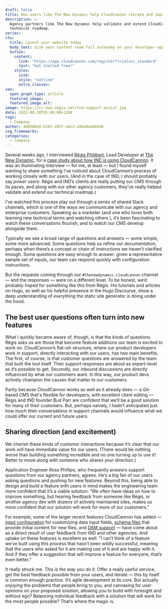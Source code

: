 ```yaml
---
draft: false
title: How users like The New Dynamic help CloudCannon iterate and improve
description: >-
  Agency partners like The New Dynamic help validate and extend CloudCannon's
  technical roadmap. 
series:
cta:
  title: Launch your website today
  body_text: Give your content team full autonomy on your developer-approved tech stack with CloudCannon.
  button:
    content: 
      link: "https://app.cloudcannon.com/register?trial=cc_standard"
      text: "Get started free!"
    styles:
      size:
      style: "outline"
      extra_classes:
seo:
  open_graph_type: article
  featured_image:
  featured_image_alt:
image: https://cc-dam.imgix.net/tnd-support-assist.jpg
date: 2022-08-10T05:00:00+1200
tags:
  - Company
author: 466580e8-b101-4837-a0c2-a90a8aebb5db
ssg_frameworks:
categories:
  - company
---
```

Several weeks ago, I interviewed [Régis Philibert](https://www.regisphilibert.com/), Lead Developer at [The New Dynamic,](https://www.thenewdynamic.com/) for a [case study about how tND is using CloudCannon](https://cloudcannon.com/customers/the-new-dynamic/). It was an illuminating interview — for me, at least — but I found myself wanting to share something I’ve noticed about CloudCannon’s process of working closely with our users. (And in the case of tND, I should probably say *power users*\: Régis and tND’s clients are really putting our CMS through its paces, and along with our other agency customers, they’ve really helped validate and extend our technical roadmap.)

I’ve watched this process play out through a series of shared Slack channels, which is one of the ways we communicate with our agency and enterprise customers. Speaking as a marketer (and one who loves both learning new technical terms and watching others ), it’s been fascinating to watch these conversations flourish, and to watch our CMS develop alongside them.

Typically we see a broad range of questions and answers — some simple, some more advanced. Some questions help us refine our documentation, perhaps when there’s a concept or chain of instructions we haven’t clarified enough. Some questions are easy enough to answer: given a representative sample set of inputs, our team can respond quickly with configuration instructions.

But the requests coming through our `#thenewdynamic-cloudcannon` channel — and the responses — were on a different level. To be honest, we’d probably hoped for something like this from Régis. His tutorials and articles on Hugo, as well as his helpful presence in the Hugo Discourse, show a deep understanding of *everything* the static site generator is doing under the hood.

## The best user questions often turn into new features

What I quickly became aware of, though, is that the kinds of questions Régis asks us are those that become feature additions our team is excited to work on. CloudCannon’s flat-ish structure, where our product developers work in support, directly interacting with our users, has two main benefits. The first, of course, is that customer questions are answered by the team that built the tool itself. Their support responses are about as expert-level as it’s possible to get. Secondly, our inbound discussions are directly influenced by what our customers want. In this way, our product devs actively champion the causes that matter to our customers.

Partly because CloudCannon works as well as it already does — a Git-based CMS that's flexible for developers, with excellent client editing — Régis and tND founder Bud Parr are confident that we’ll be a good solution for many of their customers. But, perhaps naively, I hadn’t anticipated just how much their conversations in support channels would influence what we could offer our current and future users.

## Sharing direction (and excitement)

We cherish these kinds of customer interactions because it’s clear that our work will have immediate value for our users. (There would be nothing worse than building something incredible and no one turning up to use it\! Better to move along with someone who shares your direction.)

Application Engineer Ross Phillips, who frequently answers support questions from our agency partners, agrees. He’s a big fan of our users asking questions and pushing for new features. Beyond this, being able to design and build a feature with users in mind makes the engineering team more confident that it’s a viable solution: “We often have ideas on how to improve something, but hearing feedback from someone like Régis, or another agency dev with dozens of actively maintained sites, makes us more confident that our solution will work for more of our customers.”

For example, some of the larger recent features CloudCannon has added — [input configuration](https://cloudcannon.com/documentation/articles/how-to-choose-what-input-is-used-in-the-data-editor/) for customizing data input fields, [schema files](https://cloudcannon.com/documentation/articles/creating-collection-schemas/) that provide initial content for new files, and [DAM support](https://cloudcannon.com/documentation/articles/integrating-your-dam-with-cloudcannon/) — have come about as a direct result of user feedback from tND and other agencies. And uptake on these features is excellent as well: “I can’t think of a feature we’ve built using this process that hasn’t been wildly successful, meaning that the users who asked for it are making use of it and are happy with it. And if they offer a suggestion that will improve a feature for everyone, that’s even better.”

It really struck me. *This is the way you do it.* Offer a really useful service, get the best feedback possible from your users, and iterate — this by itself is common enough practice. It’s agile development at its core. But actually *enjoying* the problems that people bring to you, and canvasing for user opinions on your proposed solution, allowing you to build with foresight and without ego? Balancing individual feedback with a solution that will work for the most people possible? That’s where the magic is.